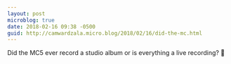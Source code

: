 ```yaml
---
layout: post
microblog: true
date: 2018-02-16 09:38 -0500
guid: http://camwardzala.micro.blog/2018/02/16/did-the-mc.html
---
```

Did the MC5 ever record a studio album or is everything a live recording? 🎵
